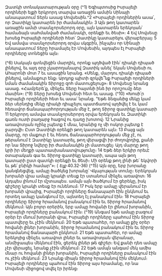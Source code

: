 
Զատկի տոնակատարության օրը
(^1) Եգիպտոսից Իսրայելի որդիների ելքի երկրորդ տարվա առաջին ամսին Սինայի անապատում Տերն ասաց
Մովսեսին.^2 «Իսրայելի որդիներին ասա՛, որ Զատիկը կատարեն իր ժամանակին։ 3 Այն թող կատարեն առաջին ամսի
տասնչորսերորդ օրը, այն կատարեն երեկոյան՝ համաձայն սահմանված ժամանակի, օրենքի եւ ծեսի»։ 4 Եվ Մովսեսը
խոսեց Իսրայելի որդիների հետ՝ Զատիկը կատարելու վերաբերյալ։ 5 Եվ ամսվա տասնչորսերորդ օրվա սկզբին, ինչպես
որ Սինայի անապատում Տերը հրամայել էր Մովսեսին, այդպես էլ Իսրայելի որդիները տոնեցին այն։


(^6) Սակայն գտնվեցին մարդիկ, որոնք պղծված էին՝ դիակի դիպած լինելով, եւ այդ օրը չկարողանալով Զատիկ անել՝
եկան Մովսեսի ու Ահարոնի մոտ 7 եւ ասացին նրանց. «Մենք, մարդու դիակի դիպած լինելով, անմաքուր ենք։ Արդյոք
պիտի զրկվե՞նք Իսրայելի որդիների նման ժամանակին Տիրոջը զոհ մատուցելուց»։ 8 Մովսեսը նրանց ասաց.
«Համբերե՛ք, մինչեւ Տերը հայտնի ինձ իր որոշումը ձեր մասին»։
(^9) Տերը խոսեց Մովսեսի հետ եւ ասաց. (^10) «Խոսի՛ր Իսրայելի որդիների հետ եւ ասա՛ նրանց. “Եթե ձեզանից մեկը կամ
ձեր սերնդից մեկը դիակի դիպչելու պատճառով պղծվել է եւ կամ հեռավոր ճանապարհորդության մեջ է, թող Տիրոջ
զատիկը կատարի 11 երկրորդ ամսվա տասնչորսերորդ օրվա երեկոյան եւ Զատիկի գառն ուտի բաղարջ հացով ու դառը
խոտով։ 12 Նրանից առավոտյան ոչինչ չպետք է մնա, նրանից ոչ մի ոսկոր չպետք է ջարդվի։ Ըստ Զատիկի օրենքի թող
կատարեն այն։ 13 Բայց այն մարդը, որ մաքուր է եւ հեռու ճանապարհորդության մեջ չէ, ու թերանում է Զատիկը
կատարել, թող վերացվի իր ժողովրդից, քանի որ նա Տիրոջ նվերը իր ժամանակին չի մատուցել։ Այդ մարդը թող կրի իր
մեղքի պատասխանատվությունը։ 14 Եթե ձեր երկիր որեւէ օտարական գա եւ Տիրոջ զատիկը կատարի, ապա այն թող
կատարի ըստ զատկի օրենքի եւ ծեսի։ Մի օրենք թող լինի թե՛ եկվորի եւ թե՛ բնիկի համար”»։
( _Ելք_ 40.32-36)
(^15) Այն օրը, երբ խորանը կանգնեցվեց, ամպը ծածկեց խորանը՝ Վկայության տունը։ Երեկոյան խորանի վրա ամպը
կրակի տեսք էր ստանում մինչեւ առավոտ։ 16 Այդպես լինում էր մշտապես. ամպն այն ծածկում էր ցերեկը, իսկ գիշերը
կրակի տեսք էր ունենում։ 17 Իսկ երբ ամպը վերանում էր խորանի վրայից, Իսրայելի որդիները ճանապարհ էին ընկնում
եւ որտեղ ամպը կանգնում էր, այնտեղ էլ բանակում էին։ 18 Իսրայելի որդիները Տիրոջ հրամանով բանակում էին եւ Տիրոջ
հրամանով մեկնում։ Այն բոլոր օրերին, երբ ամպը հովանի էր լինում խորանին, Իսրայելի որդիները բանակում էին։
(^19) Անգամ եթե ամպը բազում օրեր էր մնում խորանի վրա, Իսրայելի որդիները պահում էին Տիրոջ պատվերը եւ չէին
մեկնում։ 20 Եթե պատահեր, որ ամպը քիչ օրեր հովանի լիներ խորանին, Տիրոջ հրամանով բանակում էին եւ Տիրոջ
հրամանով ճանապարհ ընկնում։ 21 Եթե պատահեր, որ ամպը երեկոյից մինչեւ առավոտ լիներ եւ առավոտյան վերանար,
անմիջապես մեկնում էին, ցերեկ լիներ թե գիշեր։ Եվ քանի դեռ ամպը չէր վերացել, նրանք չէին մեկնում։ 22 Եթե ամպն
անգամ մեկ ամիս մնար ու հովանի լիներ խորանին, Իսրայելի որդիները բանակում էին ու չէին մեկնում։ 23 Նրանք միայն
Տիրոջ հրամանով էին մեկնում։ Իսրայելի որդիները պահում էին Տիրոջ այս հրամանը, որ նա Մովսեսի միջոցով տվել էր
իրենց։
